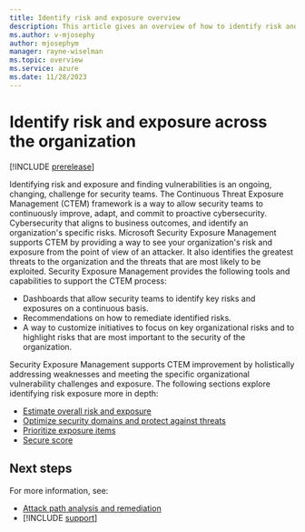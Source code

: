 ```yaml
---
title: Identify risk and exposure overview
description: This article gives an overview of how to identify risk and exposure across your organization.
ms.author: v-mjosephy
author: mjosephym
manager: rayne-wiselman
ms.topic: overview
ms.service: azure
ms.date: 11/28/2023
---
```


# Identify risk and exposure across the organization

[!INCLUDE [prerelease](../../includes/prerelease.md)]

Identifying risk and exposure and finding vulnerabilities is an ongoing, changing, challenge for security teams. The Continuous Threat Exposure Management (CTEM) framework is a way to allow security teams to continuously improve, adapt, and commit to proactive cybersecurity. Cybersecurity that aligns to business outcomes, and identify an organization's specific risks. Microsoft Security Exposure Management supports CTEM by providing a way to see your organization's risk and exposure from the point of view of an attacker. It also identifies the greatest threats to the organization and the threats that are most likely to be exploited. Security Exposure Management provides the following tools and capabilities to support the CTEM process:

- Dashboards that allow security teams to identify key risks and exposures on a continuous basis.
- Recommendations on how to remediate identified risks.
- A way to customize initiatives to focus on key organizational risks and to highlight risks that are most important to the security of the organization.

Security Exposure Management supports CTEM improvement by holistically addressing weaknesses and meeting the specific organizational vulnerability challenges and exposure. The following sections explore identifying risk exposure more in depth:

- [Estimate overall risk and exposure](exposure-insights-overview.md)
- [Optimize security domains and protect against threats](initiatives.md)
- [Prioritize exposure items](exposure-insights-overview.md)
- [Secure score](secure-score.md)

<!-- take a look for XSPM specifically
Security program management: Expand the security initiatives catalog by incorporating strategic measures aimed at enhancing cybersecurity, optimizing teams' return on investment in existing security measures, and promoting the adoption of Microsoft security tools for potential upsell opportunities. 

Risk management customization: Offer tools for tailoring exposure insights, including filters and risk exclusion/acceptance, to align with an organization's specific needs and risk tolerance, recognizing that not all organizations view risk in the same way. 

Entity level exposure: Utilize both existing and newly introduced attributes within the unified entity stores to generate comprehensive insights regarding entity exposure. These insights will enhance and strengthen the security of entities involved in various security initiatives. 

Exposure events: Continue our journey with exposure event timeline by adding new event types and allowing teams to receive email notifications when top of mind events occur. 

Effective mobilization: Enabling security teams to streamline approval processes and educating cross-functional teams on security priorities more efficiently with threat evidence and business context. -->
<!--images -->
## Next steps

For more information, see:

- [Attack path analysis and remediation](attack-paths-analysis-remediation.md)
- [!INCLUDE [support](../../includes/support.md)]

